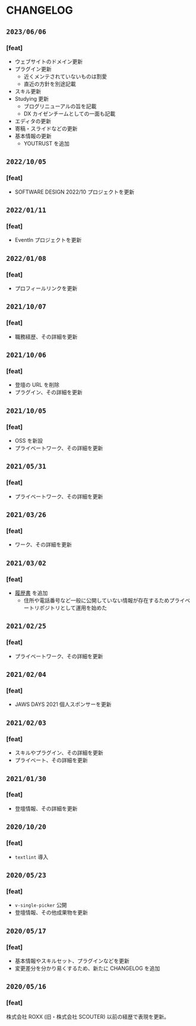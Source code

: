 # CHANGELOG

## `2023/06/06`

### [feat]
- ウェブサイトのドメイン更新
- プラグイン更新
  - 近くメンテされていないものは割愛
  - 直近の方針を別途記載
- スキル更新
- Studying 更新
  - ブログリニューアルの旨を記載
  - DX カイゼンチームとしての一面も記載
- エディタの更新
- 寄稿・スライドなどの更新
- 基本情報の更新
  - YOUTRUST を追加

## `2022/10/05`

### [feat]
- SOFTWARE DESIGN 2022/10 プロジェクトを更新

## `2022/01/11`

### [feat]
- EventIn プロジェクトを更新

## `2022/01/08`

### [feat]
- プロフィールリンクを更新

## `2021/10/07`

### [feat]
- 職務経歴、その詳細を更新

## `2021/10/06`

### [feat]
- 登壇の URL を削除
- プラグイン、その詳細を更新

## `2021/10/05`

### [feat]
- OSS を新設
- プライベートワーク、その詳細を更新

## `2021/05/31`

### [feat]
- プライベートワーク、その詳細を更新

## `2021/03/26`

### [feat]
- ワーク、その詳細を更新

## `2021/03/02`

### [feat]
- [履歴書](https://github.com/jiyuujin/Resume) を追加
   - 住所や電話番号など一般に公開していない情報が存在するためプライベートリポジトリとして運用を始めた

## `2021/02/25`

### [feat]
- プライベートワーク、その詳細を更新

## `2021/02/04`

### [feat]
- JAWS DAYS 2021 個人スポンサーを更新

## `2021/02/03`

### [feat]
- スキルやプラグイン、その詳細を更新
- プライベート、その詳細を更新

## `2021/01/30`

### [feat]
- 登壇情報、その詳細を更新

## `2020/10/20`

### [feat]
- `textlint` 導入

## `2020/05/23`

### [feat]
- `v-single-picker` 公開
- 登壇情報、その他成果物を更新

## `2020/05/17`

### [feat]
- 基本情報やスキルセット、プラグインなどを更新
- 変更差分を分かり易くするため、新たに CHANGELOG を追加

## `2020/05/16`

### [feat]
株式会社 ROXX (旧・株式会社 SCOUTER) 以前の経歴で表現を更新。
